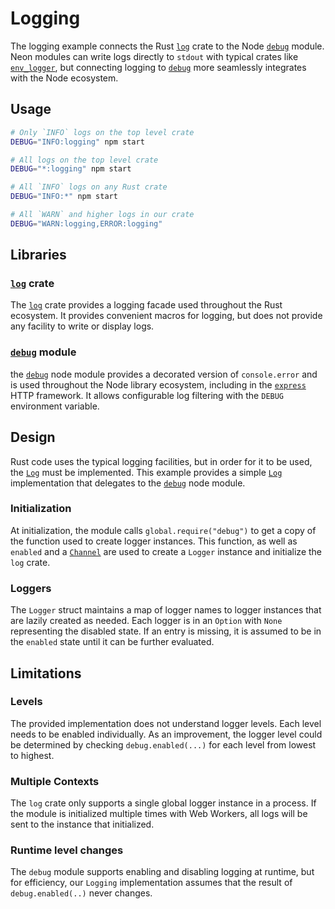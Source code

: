 # Logging

The logging example connects the Rust [`log`][log] crate to the Node [`debug`][debug] module. Neon modules can write logs directly to `stdout` with typical crates like [`env_logger`][env-logger], but connecting logging to [`debug`][debug] more seamlessly integrates with the Node ecosystem.

## Usage

```sh
# Only `INFO` logs on the top level crate
DEBUG="INFO:logging" npm start

# All logs on the top level crate
DEBUG="*:logging" npm start

# All `INFO` logs on any Rust crate
DEBUG="INFO:*" npm start

# All `WARN` and higher logs in our crate
DEBUG="WARN:logging,ERROR:logging"
```

## Libraries

### [`log`][log] crate

The [`log`][log] crate provides a logging facade used throughout the Rust ecosystem. It provides convenient macros for logging, but does not provide any facility to write or display logs.

### [`debug`][debug] module

the [`debug`][debug] node module provides a decorated version of `console.error` and is used throughout the Node library ecosystem, including in the [`express`][express] HTTP framework. It allows configurable log filtering with the `DEBUG` environment variable.

## Design

Rust code uses the typical logging facilities, but in order for it to be used, the [`Log`][log-trait] must be implemented. This example provides a simple [`Log`][log-trait] implementation that delegates to the [`debug`][debug] node module.

### Initialization

At initialization, the module calls `global.require("debug")` to get a copy of the function used to create logger instances. This function, as well as `enabled` and a [`Channel`][channel] are used to create a `Logger` instance and initialize the `log` crate.

### Loggers

The `Logger` struct maintains a map of logger names to logger instances that are lazily created as needed. Each logger is in an `Option` with `None` representing the disabled state. If an entry is missing, it is assumed to be in the `enabled` state until it can be further evaluated.

## Limitations

### Levels

The provided implementation does not understand logger levels. Each level needs to be enabled individually. As an improvement, the logger level could be determined by checking `debug.enabled(...)` for each level from lowest to highest.

### Multiple Contexts

The `log` crate only supports a single global logger instance in a process. If the module is initialized multiple times with Web Workers, all logs will be sent to the instance that initialized. 

### Runtime level changes

The `debug` module supports enabling and disabling logging at runtime, but for efficiency, our `Logging` implementation assumes that the result of `debug.enabled(..)` never changes.

[log]: https://crates.io/crates/log
[log-trait]: https://docs.rs/log/latest/log/trait.Log.html
[debug]: https://www.npmjs.com/package/debug
[env-logger]: https://crates.io/crates/env-logger
[express]: https://www.npmjs.com/package/express
[channel]: https://docs.rs/neon/latest/neon/event/struct.Channel.html
